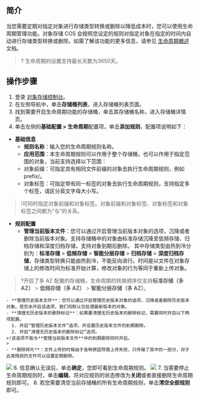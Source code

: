 ## 简介

当您需要定期对指定对象进行存储类型转换或删除以降低成本时，您可以使用生命周期管理功能。对象存储 COS 会按照您设定的规则对指定对象在指定的时间内自动进行存储类型转换或删除。如需了解该功能的更多信息，请参见 [生命周期概述](https://cloud.tencent.com/document/product/436/17028) 文档。

>? 生命周期的设置支持最长天数为3650天。
>

## 操作步骤

1. 登录 [对象存储控制台](https://console.cloud.tencent.com/cos5)。
2. 在左侧导航中，单击**存储桶列表**，进入存储桶列表页面。
3. 找到需要开启生命周期功能的存储桶，单击其存储桶名称，进入存储桶详情页。
4. 单击左侧的**基础配置 > 生命周期**配置项，单击**添加规则**，配置项说明如下：
 - **基础信息**
    - **规则名称**：输入您的生命周期规则名称。
    - **应用范围**：本生命周期规则可以作用于整个存储桶，也可以作用于指定范围的对象，当前支持选择以下范围：
    - 对象前缀：可指定具有相同文件前缀的对象去执行生命周期规则，例如 prefix/。
    - 对象标签：可指定带有同一标签的对象去执行生命周期规则，支持指定多个标签，请区分英文字母大小写。
>!可同时指定对象前缀和对象标签。对象前缀和对象标签、对象标签和对象标签之间都为“与”的关系。
>
 - **规则配置**
    - **管理当前版本文件**：您可以通过开启管理当前版本对象的选项，沉降或者删除当前版本对象。支持存储桶中的对象由标准存储沉降至低频存储、归档存储和深度归档存储，支持对象到期后删除。
   其中存储类型由热到冷分别为：**标准存储** > **低频存储** > **智能分层存储** > **归档存储** > **深度归档存储**，存储类型转换只能由热到冷，不能反向进行。时间是以文件在对象存储上的修改时间为标准开始计算，修改对象的行为等同于重新上传对象。
>?开启了多 AZ 配置的存储桶，生命周期的转换顺序仅支持**标准存储（多 AZ）** > **低频存储（多 AZ）** > **智能分层存储（多 AZ）**。
>
    - **管理历史版本文件**：您可以通过开启管理历史版本对象的选项，沉降或者删除历史版本对象。若您未开启该选项，我们将默认仅处理最新版本的对象。
    - **清理无历史版本的删除标记**：如果要清理无历史版本的删除标记，需要同时开启以下两项配置。
      1. 开启“管理历史版本文件”选项，并设置历史版本文件的到期删除。
      2. 开启“清理无历史版本的删除标记”选项。
    >!该选项不能与**管理当前版本文件**中的到期删除同时开启。
    >
    - **删除碎片**：文件上传的时候由于各种原因导致上传失败，只传输了其中的一部分，对于此类残损的文件可以设置定期删除。
![](https://qcloudimg.tencent-cloud.cn/raw/9b63a45827dd42a9a3220b6ea8995724.png)
6. 信息确认无误后，单击**确定**，您即可看到生命周期规则。
![](https://qcloudimg.tencent-cloud.cn/raw/9d52ca9b8885873c3a8ef6a4b4e4719e.png)
7. 当需要停止生命周期规则时，单击**编辑**，将对应规则的状态修改为**关闭**或者直接删除生命周期规则即可。
8. 若您需要清空当前存储桶的所有生命周期规则，单击**清空全部规则**即可。

